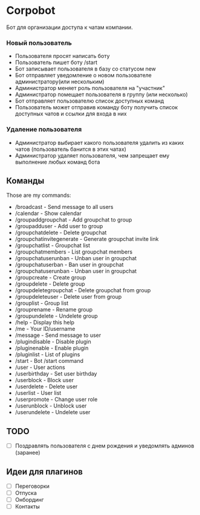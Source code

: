 # Corpobot

Бот для организации доступа к чатам компании.

### Новый пользователь

- Пользователя просят написать боту
- Пользователь пишет боту /start
- Бот записывает пользователя в базу со статусом new
- Бот отправляет уведомление о новом пользователе администратору(или нескольким)
- Администратор меняет роль пользователя на "участник"
- Администратор помещает пользователя в группу (или несколько)
- Бот отправляет пользователю список доступных команд
- Пользователь может отправив команду боту получить список доступных чатов и ссылки для входа в них

### Удаление пользователя

- Администратор выбирает какого пользователя удалить из каких чатов (пользователь банится в этих чатах)
- Администратор удаляет пользователя, чем запрещает ему выполнение любых команд бота

## Команды

Those are my commands: 
- /broadcast - Send message to all users
- /calendar - Show calendar
- /groupaddgroupchat - Add groupchat to group
- /groupadduser - Add user to group
- /groupchatdelete - Delete groupchat
- /groupchatinvitegenerate - Generate groupchat invite link
- /groupchatlist - Groupchat list
- /groupchatmembers - List groupchat members
- /groupchatuserunban - Unban user in groupchat
- /groupchatuserban - Ban user in groupchat
- /groupchatuserunban - Unban user in groupchat
- /groupcreate - Create group
- /groupdelete - Delete group
- /groupdeletegroupchat - Delete groupchat from group
- /groupdeleteuser - Delete user from group
- /grouplist - Group list
- /grouprename - Rename group
- /groupundelete - Undelete group
- /help - Display this help
- /me - Your ID/username
- /message - Send message to user
- /plugindisable - Disable plugin
- /pluginenable - Enable plugin
- /pluginlist - List of plugins
- /start - Bot /start command
- /user - User actions
- /userbirthday - Set user birthday
- /userblock - Block user
- /userdelete - Delete user
- /userlist - User list
- /userpromote - Change user role
- /userunblock - Unblock user
- /userundelete - Undelete user

## TODO
- [ ] Поздравлять пользователя с днем рождения и уведомлять админов (заранее)

## Идеи для плагинов
- [ ] Переговорки
- [ ] Отпуска
- [ ] Онбординг
- [ ] Контакты
